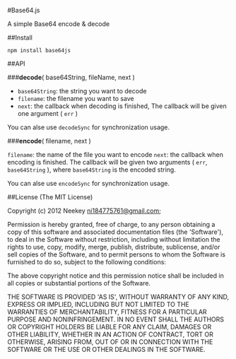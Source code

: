 #Base64.js

A simple Base64 encode & decode

##Install

`npm install base64js`

##API

###**decode**( base64String, fileName, next )

* `base64String`: the string you want to decode
* `filename`: the filename you want to save
* `next`: the callback when decoding is finished, The callback will be given one argument ( `err` )

You can alse use `decodeSync` for synchronization usage.

###**encode**( filename, next )

`filename`: the name of the file you want to encode
`next`: the callback when encoding is finished. The callback will be given two arguments ( `err`, `base64String` ), where `base64String` is the encoded string.

You can alse use `encodeSync` for synchronization usage.

##License
(The MIT License)

Copyright (c) 2012 Neekey <ni184775761@gmail.com>;

Permission is hereby granted, free of charge, to any person obtaining a copy of this software and associated documentation files (the 'Software'), to deal in the Software without restriction, including without limitation the rights to use, copy, modify, merge, publish, distribute, sublicense, and/or sell copies of the Software, and to permit persons to whom the Software is furnished to do so, subject to the following conditions:

The above copyright notice and this permission notice shall be included in all copies or substantial portions of the Software.

THE SOFTWARE IS PROVIDED 'AS IS', WITHOUT WARRANTY OF ANY KIND, EXPRESS OR IMPLIED, INCLUDING BUT NOT LIMITED TO THE WARRANTIES OF MERCHANTABILITY, FITNESS FOR A PARTICULAR PURPOSE AND NONINFRINGEMENT. IN NO EVENT SHALL THE AUTHORS OR COPYRIGHT HOLDERS BE LIABLE FOR ANY CLAIM, DAMAGES OR OTHER LIABILITY, WHETHER IN AN ACTION OF CONTRACT, TORT OR OTHERWISE, ARISING FROM, OUT OF OR IN CONNECTION WITH THE SOFTWARE OR THE USE OR OTHER DEALINGS IN THE SOFTWARE.